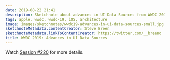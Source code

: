 ```yaml
---
date: 2019-08-22 21:41
description: Sketchnote about advances in UI Data Sources from WWDC 2019
tags: apple, wwdc, wwdc-19, iOS, architecture
image: images/sketchnotes/wwdc19-advances-in-ui-data-sources-small.jpg
sketchnoteMetadata.contentCreator: Steve Breen
sketchnoteMetadata.linkToContentCreator: https://twitter.com/__breeno
title: WWDC 2019: Advances in UI Data Sources
---
```


Watch [Session #220](https://developer.apple.com/wwdc19/220) for more details.
